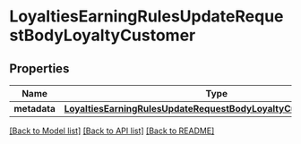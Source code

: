 # LoyaltiesEarningRulesUpdateRequestBodyLoyaltyCustomer


## Properties

Name | Type | Description | Notes
------------ | ------------- | ------------- | -------------
**metadata** | [**LoyaltiesEarningRulesUpdateRequestBodyLoyaltyCustomerMetadata**](LoyaltiesEarningRulesUpdateRequestBodyLoyaltyCustomerMetadata.md) |  | [optional] 

[[Back to Model list]](../README.md#documentation-for-models) [[Back to API list]](../README.md#documentation-for-api-endpoints) [[Back to README]](../README.md)


